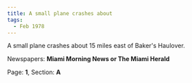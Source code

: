 ```yaml
---  
title: A small plane crashes about  
tags:  
  - Feb 1978  
---  
```

  
A small plane crashes about 15 miles east of Baker's Haulover.  
  
Newspapers: **Miami Morning News or The Miami Herald**  
  
Page: **1**, Section: **A** 

